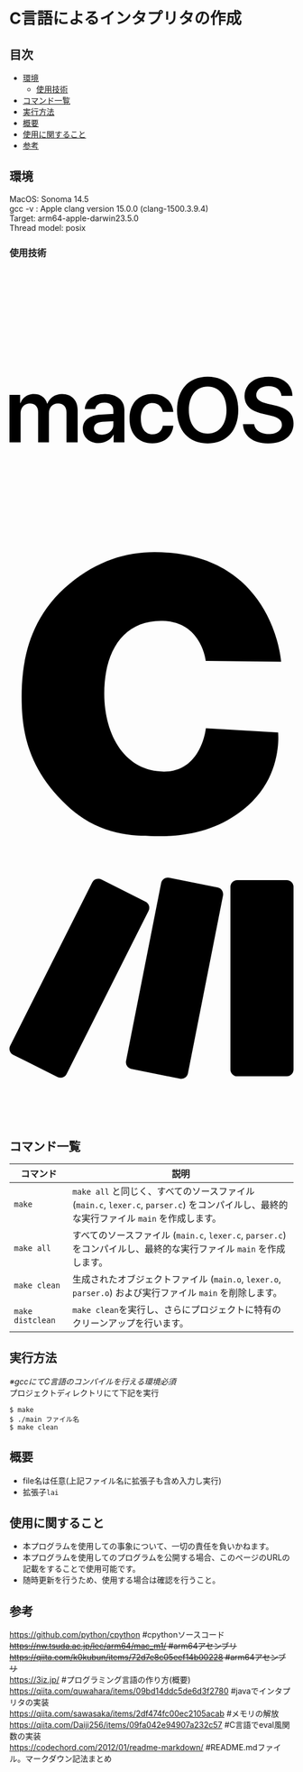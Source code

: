 # C言語によるインタプリタの作成

## 目次
- [環境](#環境)
    - [使用技術](#使用技術)
- [コマンド一覧](#コマンド一覧)
- [実行方法](#実行方法)
- [概要](#概要)
- [使用に関すること](#使用に関すること)
- [参考](#参考)


## 環境
MacOS: Sonoma 14.5  
gcc -v : Apple clang version 15.0.0 (clang-1500.3.9.4)  
         Target: arm64-apple-darwin23.5.0  
         Thread model: posix  
### 使用技術
<p style="display: inline">
<svg role="img" viewBox="0 0 24 24" xmlns="http://www.w3.org/2000/svg"><title>macOS</title><path d="M0 14.727h.941v-2.453c0-.484.318-.835.771-.835.439 0 .71.276.71.722v2.566h.915V12.25c0-.48.31-.812.764-.812.46 0 .718.28.718.77v2.518h.94v-2.748c0-.801-.517-1.334-1.307-1.334-.578 0-1.054.31-1.247.805h-.023c-.147-.514-.552-.805-1.118-.805-.545 0-.968.306-1.142.771H.903v-.695H0v4.006zm7.82-.646c-.408 0-.68-.208-.68-.537 0-.318.26-.522.714-.552l.926-.057v.307c0 .483-.427.839-.96.839zm-.284.71c.514 0 1.017-.268 1.248-.703h.018v.639h.908v-2.76c0-.804-.647-1.33-1.64-1.33-1.021 0-1.66.537-1.701 1.285h.873c.06-.332.344-.548.79-.548.464 0 .748.242.748.662v.287l-1.058.06c-.976.061-1.524.488-1.524 1.199 0 .721.564 1.209 1.338 1.209zm6.305-2.642c-.065-.843-.719-1.512-1.777-1.512-1.164 0-1.92.805-1.92 2.087 0 1.3.756 2.082 1.928 2.082 1.005 0 1.697-.59 1.772-1.485h-.888c-.087.453-.397.725-.873.725-.597 0-.982-.483-.982-1.322 0-.824.381-1.323.975-1.323.502 0 .8.321.876.748h.889zm2.906-2.967c-1.591 0-2.589 1.085-2.589 2.82 0 1.735.998 2.816 2.59 2.816 1.586 0 2.584-1.081 2.584-2.816 0-1.735-.997-2.82-2.585-2.82zm0 .832c.971 0 1.591.77 1.591 1.988 0 1.213-.62 1.984-1.59 1.984-.976 0-1.592-.77-1.592-1.984 0-1.217.616-1.988 1.591-1.988zm2.982 3.178c.042 1.006.866 1.626 2.12 1.626 1.32 0 2.151-.65 2.151-1.686 0-.813-.469-1.27-1.576-1.523l-.627-.144c-.67-.158-.945-.37-.945-.733 0-.453.415-.756 1.032-.756.623 0 1.05.306 1.096.817h.93c-.023-.96-.817-1.61-2.019-1.61-1.187 0-2.03.653-2.03 1.62 0 .78.477 1.263 1.482 1.494l.707.166c.688.163.967.39.967.782 0 .454-.457.779-1.115.779-.665 0-1.167-.329-1.228-.832h-.945z"/></svg>
<svg role="img" viewBox="0 0 24 24" xmlns="http://www.w3.org/2000/svg"><title>C</title><path d="M16.5921 9.1962s-.354-3.298-3.627-3.39c-3.2741-.09-4.9552 2.474-4.9552 6.14 0 3.6651 1.858 6.5972 5.0451 6.5972 3.184 0 3.5381-3.665 3.5381-3.665l6.1041.365s.36 3.31-2.196 5.836c-2.552 2.5241-5.6901 2.9371-7.8762 2.9201-2.19-.017-5.2261.034-8.1602-2.97-2.938-3.0101-3.436-5.9302-3.436-8.8002 0-2.8701.556-6.6702 4.047-9.5502C7.444.72 9.849 0 12.254 0c10.0422 0 10.7172 9.2602 10.7172 9.2602z"/></svg>
<svg role="img" viewBox="0 0 24 24" xmlns="http://www.w3.org/2000/svg"><title>Make</title><path d="M13.38 3.498c-.27 0-.511.19-.566.465L9.85 18.986a.578.578 0 0 0 .453.678l4.095.826a.58.58 0 0 0 .682-.455l2.963-15.021a.578.578 0 0 0-.453-.678l-4.096-.826a.589.589 0 0 0-.113-.012zm-5.876.098a.576.576 0 0 0-.516.318L.062 17.697a.575.575 0 0 0 .256.774l3.733 1.877a.578.578 0 0 0 .775-.258l6.926-13.781a.577.577 0 0 0-.256-.776L7.762 3.658a.571.571 0 0 0-.258-.062zm11.74.115a.576.576 0 0 0-.576.576v15.426c0 .318.258.578.576.578h4.178a.58.58 0 0 0 .578-.578V4.287a.578.578 0 0 0-.578-.576Z"/></svg>
</p>

## コマンド一覧
| コマンド       | 説明                                                                                       |
| -------------- | ------------------------------------------------------------------------------------------ |
| `make`         | `make all` と同じく、すべてのソースファイル (`main.c`, `lexer.c`, `parser.c`) をコンパイルし、最終的な実行ファイル `main` を作成します。 |
| `make all`     | すべてのソースファイル (`main.c`, `lexer.c`, `parser.c`) をコンパイルし、最終的な実行ファイル `main` を作成します。 |
| `make clean`   | 生成されたオブジェクトファイル (`main.o`, `lexer.o`, `parser.o`) および実行ファイル `main` を削除します。    |
| `make distclean` | `make clean`を実行し、さらにプロジェクトに特有のクリーンアップを行います。                               |

## 実行方法
*※gccにてC言語のコンパイルを行える環境必須*  
プロジェクトディレクトリにて下記を実行  
```
$ make  
$ ./main ファイル名  
$ make clean  
```


## 概要
- file名は任意(上記ファイル名に拡張子も含め入力し実行)  
- 拡張子`lai`  


## 使用に関すること
- 本プログラムを使用しての事象について、一切の責任を負いかねます。
- 本プログラムを使用してのプログラムを公開する場合、このページのURLの記載をすることで使用可能です。
- 随時更新を行うため、使用する場合は確認を行うこと。


## 参考
<https://github.com/python/cpython>                      #cpythonソースコード  
~~<https://nw.tsuda.ac.jp/lec/arm64/mac_m1/>               #arm64アセンブリ~~  
~~<https://qiita.com/k0kubun/items/72d7e8c05eef14b00228>   #arm64アセンブリ~~  
<https://3iz.jp/>                                        #プログラミング言語の作り方(概要)  
<https://qiita.com/quwahara/items/09bd14ddc5de6d3f2780>  #javaでインタプリタの実装  
<https://qiita.com/sawasaka/items/2df474fc00ec2105acab>  #メモリの解放  
<https://qiita.com/Daiji256/items/09fa042e94907a232c57>  #C言語でeval風関数の実装  
<https://codechord.com/2012/01/readme-markdown/>         #README.mdファイル。マークダウン記法まとめ